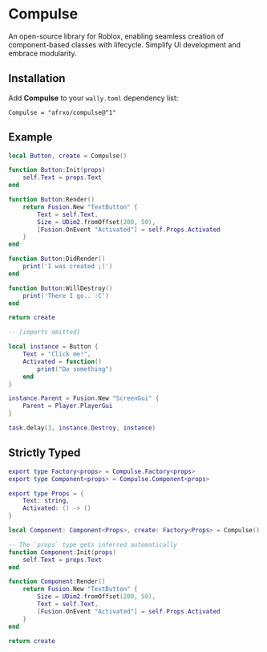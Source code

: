 # Compulse
An open-source library for Roblox,
enabling seamless creation of component-based classes with lifecycle. Simplify UI development and embrace modularity.

## Installation
Add **Compulse** to your `wally.toml` dependency list:

`Compulse = "afrxo/compulse@^1" `


## Example
```lua
local Button, create = Compulse()

function Button:Init(props)
    self.Text = props.Text
end

function Button:Render()
    return Fusion.New "TextButton" {
        Text = self.Text,
        Size = UDim2.fromOffset(200, 50),
        [Fusion.OnEvent "Activated"] = self.Props.Activated
    }
end

function Button:DidRender()
    print('I was created ;)')
end

function Button:WillDestroy()
    print('There I go.. :C')
end

return create
```

```lua
-- [imports omitted]

local instance = Button {
    Text = "Click me!",
    Activated = function()
        print("Do something")
    end
}

instance.Parent = Fusion.New "ScreenGui" {
    Parent = Player.PlayerGui
}

task.delay(3, instance.Destroy, instance)
```

## Strictly Typed
```lua
export type Factory<props> = Compulse.Factory<props>
export type Component<props> = Compulse.Component<props>

export type Props = {
	Text: string,
	Activated: () -> ()
}

local Component: Component<Props>, create: Factory<Props> = Compulse()

-- The `props` type gets inferred automatically
function Component:Init(props)
	self.Text = props.Text
end

function Component:Render()
	return Fusion.New "TextButton" {
		Size = UDim2.fromOffset(200, 50),
		Text = self.Text,
		[Fusion.OnEvent "Activated"] = self.Props.Activated
	}
end

return create
```